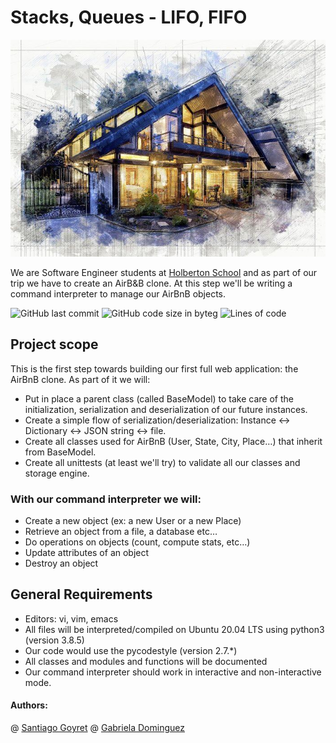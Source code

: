 # Stacks, Queues - LIFO, FIFO

![image](https://github.com/BergeDios/AirBnB_clone/blob/gaby/boceto_casa.jpg)

We are Software Engineer students at  [Holberton School](https://www.holbertonschool.com/) and as part of our trip we have to create an AirB&B clone. At this step we'll be writing a command interpreter to manage our AirBnB objects.


![GitHub last commit](https://img.shields.io/github/last-commit/BergeDios/AirBnB_clone)
![GitHub code size in byteg](https://img.shields.io/github/languages/code-size/BergeDios/AirBnB_clone)
![Lines of code](https://img.shields.io/tokei/lines/github/BergeDios/AirBnB_clone)


## Project scope
This is the first step towards building our first full web application: the AirBnB clone. As part of it we will:
- Put in place a parent class (called BaseModel) to take care of the initialization, serialization and deserialization of our future instances.
- Create a simple flow of serialization/deserialization: Instance <-> Dictionary <-> JSON string <-> file.
- Create all classes used for AirBnB (User, State, City, Place…) that inherit from BaseModel.
- Create all unittests (at least we'll try) to validate all our classes and storage engine.

### With our command interpreter we will:
- Create a new object (ex: a new User or a new Place)
- Retrieve an object from a file, a database etc…
- Do operations on objects (count, compute stats, etc…)
- Update attributes of an object
- Destroy an object

## General Requirements
- Editors: vi, vim, emacs
- All files will be interpreted/compiled on Ubuntu 20.04 LTS using python3 (version 3.8.5)
- Our code would use the pycodestyle (version 2.7.*)
- All classes and modules and functions will be documented
- Our command interpreter should work in interactive and non-interactive mode.

#### Authors: 
@ [Santiago Goyret](https://github.com/BergeDios)
@ [Gabriela Dominguez](https://github.com/Gaby-Do)


